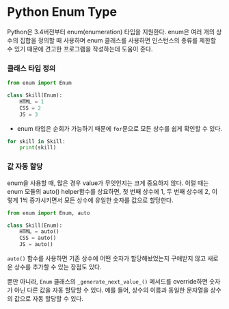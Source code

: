 # Python Enum Type

Python은 3.4버전부터 enum(enumeration) 타입을 지원한다. enum은 여러 개의 상수의 집합을 정의할 때 사용하며 enum 클래스를 사용하면 인스턴스의 종류를 제한할 수 있기 때문에 견고한 프로그램을 작성하는데 도움이 준다.



### 클래스 타입 정의

```python
from enum import Enum

class Skill(Enum):
    HTML = 1
    CSS = 2
    JS = 3
```

- enum 타입은 순회가 가능하기 때문에 `for`문으로 모든 상수를 쉽게 확인할 수 있다.

```python
for skill in Skill:
    print(skill)
```



### 값 자동 할당

enum을 사용할 때, 많은 경우 value가 무엇인지는 크게 중요하지 않다. 이럴 때는 enum 모듈의 auto() helper함수를 상요하면, 첫 번째 상수에 1, 두 번째 상수에 2, 이렇게 1씩 증가시키면서 모든 상수에 유일한 숫자를 값으로 할당한다.

```python
from enum import Enum, auto

class Skill(Enum):
    HTML = auto()
    CSS = auto()
    JS = auto()
```

`auto()` 함수를 사용하면 기존 상수에 어떤 숫자가 할당해놨었는지 구애받지 않고 새로운 상수를 추가할 수 있는 장점도 있다.

뿐만 아니라, `Enum` 클래스의 `_generate_next_value_()` 메서드를 override하면 숫자가 아닌 다른 값을 자동 할당할 수 있다. 예를 들어, 상수의 이름과 동일한 문자열을 상수의 값으로 자동 할당할 수 있다.

## 